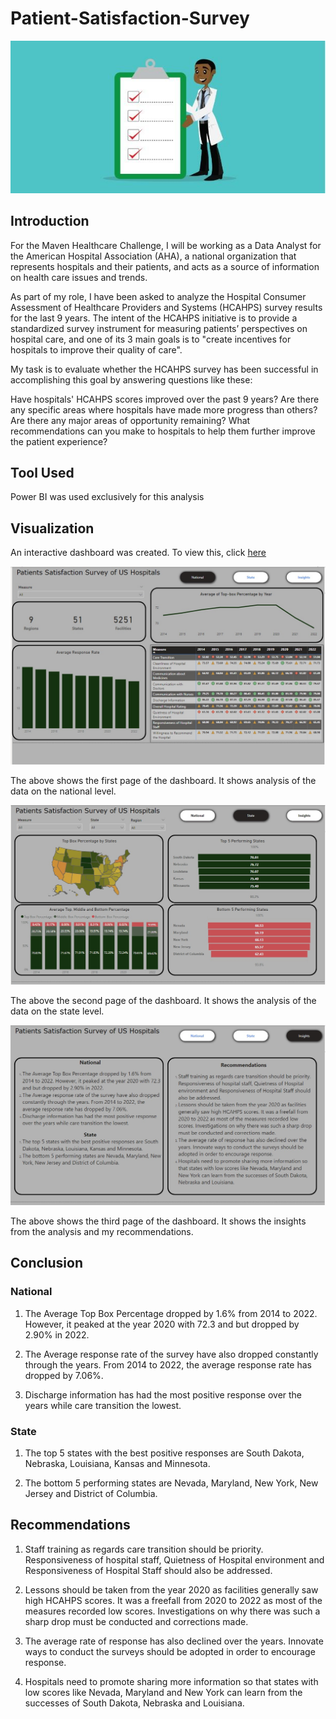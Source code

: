 # Patient-Satisfaction-Survey

![](https://github.com/samuelejedegba/Patient-Satisfaction-Survey/blob/main/survey.jpg)

## Introduction

For the Maven Healthcare Challenge, I will be working as a Data Analyst for the American Hospital Association (AHA), a national organization that represents hospitals and their patients, and acts as a source of information on health care issues and trends.

As part of my role, I have been asked to analyze the Hospital Consumer Assessment of Healthcare Providers and Systems (HCAHPS) survey results for the last 9 years. The intent of the HCAHPS initiative is to provide a standardized survey instrument for measuring patients’ perspectives on hospital care, and one of its 3 main goals is to "create incentives for hospitals to improve their quality of care".

My task is to evaluate whether the HCAHPS survey has been successful in accomplishing this goal by answering questions like these:

Have hospitals' HCAHPS scores improved over the past 9 years?
Are there any specific areas where hospitals have made more progress than others?
Are there any major areas of opportunity remaining?
What recommendations can you make to hospitals to help them further improve the patient experience?

## Tool Used

Power BI was used exclusively for this analysis

## Visualization

An interactive dashboard was created. To view this, click [here](https://github.com/samuelejedegba/Patient-Satisfaction-Survey/blob/main/Patient's%20Satisfaction%20Survey.pbix)

![](https://github.com/samuelejedegba/Patient-Satisfaction-Survey/blob/main/Page%201.jpeg)

The above shows the first page of the dashboard. It shows analysis of the data on the national level.

![](https://github.com/samuelejedegba/Patient-Satisfaction-Survey/blob/main/Page%202.jpeg)

The above the second page of the dashboard. It shows the analysis of the data on the state level.

![](https://github.com/samuelejedegba/Patient-Satisfaction-Survey/blob/main/Page%203.jpeg)

The above shows the third page of the dashboard. It shows the insights from the analysis and my recommendations.

## Conclusion

### National

1. The Average Top Box Percentage dropped by 1.6% from 2014 to 2022. However, it peaked at the year 2020 with 72.3 and but dropped by 2.90% in 2022.

2. The Average response rate of the survey have also dropped constantly through the years. From 2014 to 2022, the average response rate has dropped by 7.06%.

3. Discharge information has had the most positive response over the years while care transition the lowest.


### State

1. The top 5 states with the best positive responses are South Dakota, Nebraska, Louisiana, Kansas and Minnesota. 

2. The bottom 5 performing states are Nevada, Maryland, New York, New Jersey and District of Columbia.

## Recommendations

1. Staff training as regards care transition should be priority. Responsiveness of hospital staff, Quietness of Hospital environment and Responsiveness of Hospital Staff should also be addressed. 

2. Lessons should be taken from the year 2020 as facilities generally saw high HCAHPS scores. It was a freefall from 2020 to 2022 as most of the measures recorded low scores. Investigations on why there was such a sharp drop must be conducted and corrections made.

3. The average rate of response has also declined over the years. Innovate ways to conduct the surveys should be adopted in order to encourage response.

4. Hospitals need to promote sharing more information so that states with low scores like Nevada, Maryland and New York can learn from the successes of South Dakota, Nebraska and Louisiana.

